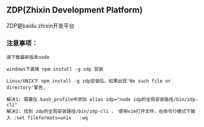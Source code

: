 ZDP(Zhixin Development Platform)
------------

ZDP是baidu zhixin开发平台


### 注意事项：

    请下载最新版本node

    windows下直接 npm install -g zdp 安装

    Linux/UNIX下 npm install -g zdp安装后，如果出现'No such file or directory'警告,

    解决1: 需要在.bash_profile中添加 alias zdp="node zdp的全局安装路径/bin/zdp-cli"
    解决2: 找到 zdp的全局安装路径/bin/zdp-cli ， 使用vim打开文件，在命令行模式下输入 :set fileformats=unix   :wq
